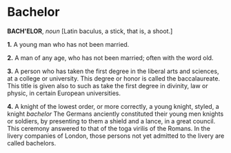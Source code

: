 # Bachelor

**BACH'ELOR**, _noun_ \[Latin baculus, a stick, that is, a shoot.\]

**1.** A young man who has not been married.

**2.** A man of any age, who has not been married; often with the word old.

**3.** A person who has taken the first degree in the liberal arts and sciences, at a college or university. This degree or honor is called the baccalaureate. This title is given also to such as take the first degree in divinity, law or physic, in certain European universities.

**4.** A knight of the lowest order, or more correctly, a young knight, styled, a knight _bachelor_ The Germans anciently constituted their young men knights or soldiers, by presenting to them a shield and a lance, in a great council. This ceremony answered to that of the toga virilis of the Romans. In the livery companies of London, those persons not yet admitted to the livery are called bachelors.